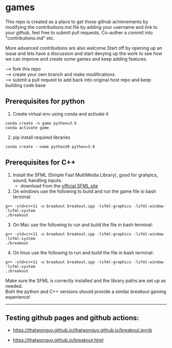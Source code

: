 # games
This repo is created as a place to get those github achievements by modifying the contributions.md file by adding your username and link to your github, feel free to submit pull requests, Co-auther a commit into "contributions.md" etc.

More advanced contributions are also welcome.Start off by opening up an issue and lets have a discussion and start devying up the work to see how we can improve and create some games and keep adding features.

--> fork this repo  
--> create your own branch and make modifications  
--> submit a pull request to add back into original host repo and keep building code base  

## Prerequisites for python
1. Create virtual env using conda and activate it
```
conda create -n game python=3.9
conda activate game
```

2. pip install required libraries
```
conda create --name python39 python=3.9
```

## Prerequisites for C++
1. Install the SFML (Simple Fast MultiMedia Library), good for grahpics, sound, handling inputs.
    - download from the [official SFML site](https://www.sfml-dev.org/)
2. On windows use the following to build and run the game file io bash terminal:
```
g++ -std=c++11 -o breakout breakout.cpp -lsfml-graphics -lsfml-window -lsfml-system
./breakout
```
3. On Mac use the following to run and build the file in bash terminal:
```
g++ -std=c++11 -o breakout breakout.cpp -lsfml-graphics -lsfml-window -lsfml-system
./breakout
```
4. On linux use the following to run and build the file in bash terminal:
```
g++ -std=c++11 -o breakout breakout.cpp -lsfml-graphics -lsfml-window -lsfml-system
./breakout
```
Make sure the SFML is correctly installed and the library paths are set up as needed.  
Both the python and C++ versions should provide a similar *breakout* gaming experience!

---
## Testing github pages and github actions:

- https://thatwonguy.github.io/thatwonguy.github.io/breakout.ipynb

- https://thatwonguy.github.io/breakout.html

